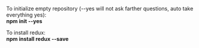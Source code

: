 To initialize empty repository (--yes will not ask farther questions, auto take everything yes): <br>
<b>npm init --yes</b>

To install redux: <br>
<b>npm install redux --save</b>


